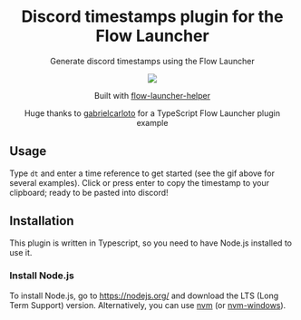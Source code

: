 <h1 align="center">Discord timestamps plugin for the Flow Launcher</h1>

<p align="center">Generate discord timestamps using the Flow Launcher</p>

<p align="center"><img src="https://user-images.githubusercontent.com/58728143/205462441-2ff1a5c7-26d8-485f-9e7d-f5cf1b4d5f7a.gif" /><p>

<p align="center">Built with <a href="https://github.com/gabrielcarloto/flow-launcher-helper">flow-launcher-helper</a></p>
<p align="center">Huge thanks to <a href="https://github.com/gabrielcarloto/flow-search-npm">gabrielcarloto</a> for a TypeScript Flow Launcher plugin example</p>

## Usage
Type `dt` and enter a time reference to get started (see the gif above for several examples). Click or press enter to copy the timestamp to your clipboard; ready to be pasted into discord!  

## Installation

This plugin is written in Typescript, so you need to have Node.js installed to use it.

### Install Node.js

To install Node.js, go to https://nodejs.org/ and download the LTS (Long Term Support) version. Alternatively, you can use [nvm](https://github.com/nvm-sh/nvm) (or [nvm-windows](https://github.com/coreybutler/nvm-windows)).



<!--
### Install the plugin

You can find this plugin in Flow's Plugin Store, or by running this command in Flow Launcher:

```
pm install discord timestamps
``` 
-->